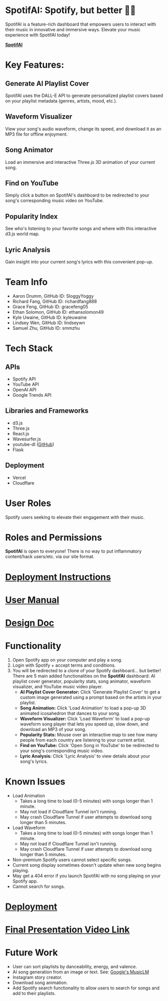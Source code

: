 # SpotifAI: Spotify, but better 🎵✨
SpotifAI is a feature-rich dashboard that empowers users to interact with their music in innovative and immersive ways. Elevate your music experience with SpotifAI today!

[**SpotifAI**](https://project-pj10-spotifai.vercel.app/)

# Key Features:
## Generate AI Playlist Cover
SpotifAI uses the DALL-E API to generate personalized playlist covers based on your playlist metadata (genres, artists, mood, etc.).

## Waveform Visualizer
View your song's audio waveform, change its speed, and download it as an MP3 file for offline enjoyment.

## Song Animator
Load an immersive and interactive Three.js 3D animation of your current song.

## Find on YouTube
Simply click a button on SpotifAI's dashboard to be redirected to your song's corresponding music video on YouTube.

## Popularity Index
See who's listening to your favorite songs and where with this interactive d3.js world map.

## Lyric Analysis
Gain insight into your current song's lyrics with this convenient pop-up.

# Team Info
- Aaron Drumm, GitHub ID: SloggyYoggy
- Richard Fang, GitHub ID: richardfang888
- Grace Feng, GitHub ID: gracefeng05
- Ethan Solomon, GitHub ID: ethansolomon49
- Kyle Uwaine, GitHub ID: kyleuwaine
- Lindsey Wen, GitHub ID: lindseywn
- Samuel Zhu, GitHub ID: smmzhu

# Tech Stack
## APIs
- Spotify API
- YouTube API
- OpenAI API
- Google Trends API
## Libraries and Frameworks
- d3.js
- Three.js
- React.js
- Wavesurfer.js
- youtube-dl ([GitHub](https://github.com/ytdl-org/youtube-dl))
- Flask
## Deployment
- Vercel
- Cloudflare
  
# User Roles
Spotify users seeking to elevate their engagement with their music.

# Roles and Permissions
**SpotifAI** is open to everyone! There is no way to put inflammatory content/hack users/etc. via our site format.
  
# [Deployment Instructions](https://github.com/ucsb-cs148-w24/project-pj10-spotifai/blob/main/docs/DEPLOY.md)

# [User Manual](https://github.com/ucsb-cs148-w24/project-pj10-spotifai/blob/main/docs/MANUAL.md)

# [Design Doc](https://github.com/ucsb-cs148-w24/project-pj10-spotifai/blob/main/docs/DESIGN.md)

# Functionality
1. Open Spotify app on your computer and play a song.
2. Login with Spotify + accept terms and conditions.
3. You will be redirected to a clone of your Spotify dashboard... but better! There are 5 main added functionalities on the **SpotifAI** dashboard: AI playlist cover generator, popularity stats, song animator, waveform visualizer, and YouTube music video player.
   - **AI Playlist Cover Generator:** Click 'Generate Playlist Cover' to get a custom image generated using a prompt based on the artists in your playlist.
   - **Song Animation:** Click 'Load Animation' to load a pop-up 3D animated icosahedron that dances to your song.
   - **Waveform Visualizer:** Click 'Load Waveform' to load a pop-up waveform song player that lets you speed up, slow down, and download an MP3 of your song.
   - **Popularity Stats:** Mouse over an interactive map to see how many people from each country are listening to your current artist.
   - **Find on YouTube:** Click 'Open Song in YouTube' to be redirected to your song's corresponding music video.
   - **Lyric Analysis:** Click 'Lyric Analysis' to view details about your song's lyrics.
  
# Known Issues
- Load Animation
   - Takes a long time to load (0-5 minutes) with songs longer than 1 minute.
   - May not load if Cloudflare Tunnel isn't running.
   - May crash Cloudflare Tunnel if user attempts to download song longer than 5 minutes.
- Load Waveform
   - Takes a long time to load (0-5 minutes) with songs longer than 1 minute.
   - May not load if Cloudflare Tunnel isn't running.
   - May crash Cloudflare Tunnel if user attempts to download song longer than 5 minutes.
- Non-premium Spotify users cannot select specific songs.
- Current song display sometimes doesn't update when new song begins playing.
- May get a 404 error if you launch SpotifAI with no song playing on your Spotify app.
- Cannot search for songs.

# [Deployment](https://project-pj10-spotifai.vercel.app/)

# [Final Presentation Video Link](https://drive.google.com/file/d/1jSt1cNjZ6dYIKPOrcK0Fg2ReGQDOMEEw/view?usp=sharing)

# Future Work
- User can sort playlists by danceability, energy, and valence.
- AI song generation from an image or text. See: [Google's MusicLM](https://google-research.github.io/seanet/musiclm/examples/)
- Instagram story creator.
- Download song animation.
- Add Spotify search functionality to allow users to search for songs and add to their playlists.
